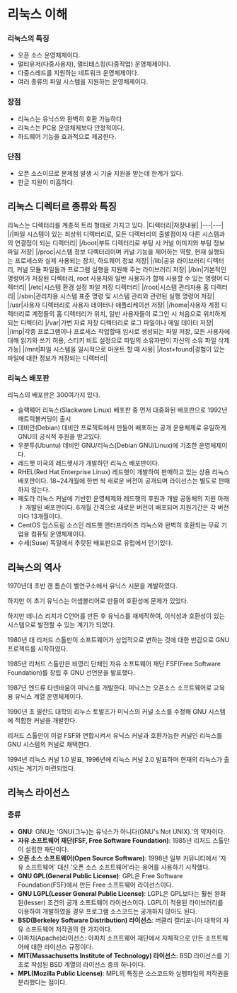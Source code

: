 # 리눅스 이해
### 리눅스의 특징
- 오픈 소스 운영체제이다.
- 멀티유저(다중사용자), 멀티태스킹(다중작업) 운영체제이다.
- 다중스레드를 지원하는 네트워크 운영체제이다.
- 여러 종류의 파일 시스템을 지원하는 운영체제이다.
### 장점
- 리눅스는 유닉스와 완벽히 호환 가능하다
- 리눅스는 PC용 운영체제보다 안정적이다.
- 하드웨어 기능을 효과적으로 제공한다.
### 단점
- 오픈 소스이므로 문제점 발생 시 기술 지원을 받는데 한계가 있다.
- 한글 지원이 미흡하다.

## 리눅스 디렉터르 종류와 특징
리눅스는 디렉터리를 계층적 트리 형태로 가지고 있다.
|디렉터리|저장내용|
|---|---|
|/|파일 시스템이 있는 최상위 디렉터리로, 모든 디렉터리의 출발점이자 다른 시스템과의 연결점이 되는 디렉터리|
|/boot|부트 디렉터리로 부팅 시 커널 이미지와 부팅 정보 파일 저장|
|/proc|시스템 정보 디렉터리이며 커널 기능을 제어하는 역할, 현재 실행되는 프로세스와 실제 사용되는 장치, 하드웨어 정보 저장|
|/lib|공유 라이브러리 디렉터리, 커널 모듈 파일들과 프로그램 실행을 지원해 주는 라이브러리 저장|
|/bin|기본적인 명령어가 저장된 디렉터리, root 사용자와 일반 사용자가 합께 사용할 수 있는 명령어 디렉터리|
|/etc|시스템 환경 설정 파일 저장 디렉터리|
|/root|시스템 관리자용 홈 디렉터리|
|/sbin|관리자용 시스템 표준 명령 및 시스템 관리와 관련된 실행 명령어 저장|
|/usr|사용자 디렉터리로 사용자 데이터나 애플리케이션 저장|
|/home|사용자 계정 디렉터리로 계정들의 홈 디렉터리가 위치, 일반 사용자들이 로그인 시 처음으로 위치하게 되는 디렉터리
|/var|가변 자료 저장 디렉터리로 로그 파일이나 메일 데이터 저장|
|/imp|각종 프로그램이나 프로세스 작업할때 임시로 생성되는 파일 저장, 모든 사용자에 대해 읽기와 쓰기 허용, 스티키 비트 설정으로 파일의 소유자만이 자신의 소유 파일 삭제 가능|
|/mnt|파일 시스템을 일시적으로 마운트 할 때 사용|
|/lost+found|경험이 있는 파일에 대한 정보가 저장되는 디렉터리|

### 리눅스 배포판
리눅스의 배포판은 300여가지 있다.
- 슬랙웨어 리눅스(Slackware Linux)
배포판 중 먼저 대중화된 배포판으로 1992년 패트릭볼커딩이 출시
- 데비안(Debian)
데비안 프로젝트에서 만들어 배포하는 공개 운용체제로 유일하게 GNU의 공식적 후원을 받고있다.
- 우분투(Ubuntu)
데비안 GNU/리눅스(Debian GNU/Linux)에 기초한 운영체제이다.
- 레드햇
미국의 레드햇사가 개발하던 리눅스 배포판이다.
- RHEL(Red Hat Enterprise Linux)
레드햇이 개발하여 판매하고 있는 상용 리눅스 배포판이다. 18~24개월에 한번 씩 새로운 버전이 공개되며 라이선스는 별도로 판매하지 않는다.
- 페도라
리눅스 커널에 기반한 운영체제와 레드햇의 후원과 개발 공동체의 지원 아래ㅑ 개발된 배포판이다. 6개월 간격으로 새로운 버전이 배포되며 지원기간은 각 버전마다 13개월이다.
- CentOS
업스트림 소스인 레드햇 엔터프라이즈 리눅스와 완벽히 호환되는 무료 기업용 컴퓨팅 운영체제이다.
- 수세(Suse)
독일에서 추릿된 배포판으로 유럽에서 인기있다.

## 리눅스의 역사

1970년대 초반 캔 톰슨이 벨연구소에서 유닉스 시분을 계발하였다.

하지만 이 초기 유닉스는 어셈블리어로 만들어 호환성에 문제가 있었다.

하지만 데니스 리치가 C언어를 만든 후 유닉스를 재제작하여, 이식성과 호환성이 있는 시스템으로 발전할 수 있는 계기가 되었다.

1980년 대 리처드 스톨만이 소프트웨어가 상업적으로 변하는 것에 대한 반감으로 GNU 프로젝트를 시작하였다.

1985년 리처드 스톨만은 비영리 단체인 자유 소프트웨어 재단 FSF(Free Software Foundation)를 창립 후 GNU 선언문을 발표했다.

1987년 엔드류 타넨바움이 미닉스를 개발한다. 미닉스는 오픈소스 소프트웨어로 교육용 유닉스 계열 운영체제이다.

1990년 초 필란드 대학의 리누스 토발즈가 미닉스의 커널 소스를 수정해 GNU 시스템에 적합한 커널을 개발한다.

리처드 스톨만이 이걸 FSF와 연합시켜서 유닉스 커널과 호환가능한 커널인 리눅스를 GNU 시스템의 커널로 채택한다.

1994년 리눅스 커널 1.0 발표, 1996년에 리눅스 커널 2.0 발표하며 현재의 리눅스가 출시되는 계기가 마련되었다.

## 리눅스 라이선스

### 종류
- **GNU**: GNU는 'GNU(그누)는 유닉스가 아니다(GNU's Not UNIX).'의 약자이다.
- **자유 소프트웨어 재단(FSF, Free Software Foundation)**: 1985년 리처드 스톨만이 설립한 재단이다.
- **오픈 소스 소프트웨어(Open Source Software)**: 1998년 일부 커뮤니티에서 '자유 소프트웨어' 대신 '오픈 소스 소프트웨어'라는 용어를 사용하기 시작했다.
- **GNU GPL(General Public License)**: GPL은 Free Software Foundation(FSF)에서 만든 Free 소프트웨어 라이선스이다.
- **GNU LGPL(Lesser General Public License)**: LGPL은 GPL보다는 훨씬 완화된(lesser) 조건의 공개 소프트웨어 라이선스이다. LGPL이 적용된 라이브러리를 이용하여 개발하였을 경우 프로그램 소스코드는 공개하지 않아도 된다.
- **BSD(Berkeley Software Distribution) 라이선스**: 버클리 캘리포니아 대학의 자유 소프트웨어 저작권의 한 가지이다.
- 아파치(Apache)라이선스: 아파치 소프트웨어 재단에서 자체적으로 만든 소프트웨어에 대한 라이선스 규정이다.
- **MIT(Massachusetts Institute of Technology) 라이선스**: BSD 라이선스를 기초로 작성된 BSD 계열의 라이선스 중의 하나이다.
- **MPL(Mozilla Public License)**: MPL의 특징은 소스코드와 실행파일의 저작권을 분리했다는 점이다.